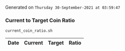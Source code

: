 Generated on `Thursday 30-September-2021 at 03:59:47`

### Current to Target Coin Ratio
`current_coin_ratio.sh`

Date|Current|Target|Ratio
---|---|---|---
